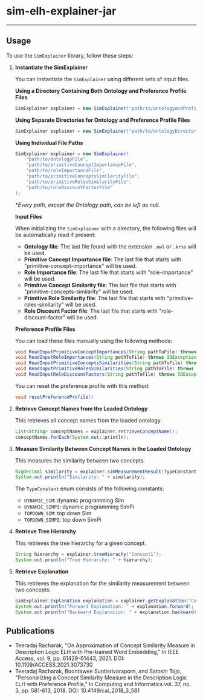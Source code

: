 # sim-elh-explainer-jar

---

## Usage

To use the `SimExplainer` library, follow these steps:

1. **Instantiate the SimExplainer**

    You can instantiate the `SimExplainer` using different sets of input files.

    **Using a Directory Containing Both Ontology and Preference Profile Files**
    ```java
    SimExplainer explainer = new SimExplainer("path/to/ontologyAndProfileDirectory");
    ```

    **Using Separate Directories for Ontology and Preference Profile Files**
    ```java
    SimExplainer explainer = new SimExplainer("path/to/ontologyDirectory", "path/to/preferenceProfileDirectory");
    ```

    **Using Individual File Paths**
    ```java
    SimExplainer explainer = new SimExplainer(
        "path/to/ontologyFile",
        "path/to/primitiveConceptImportanceFile",
        "path/to/roleImportanceFile",
        "path/to/primitiveConceptsSimilarityFile",
        "path/to/primitiveRolesSimilarityFile",
        "path/to/roleDiscountFactorFile"
    );
    ```
    **Every path, except the Ontology path, can be left as null.*

    **Input Files**

    When initializing the `SimExplainer` with a directory, the following files will be automatically read if present:

   - **Ontology file**: The last file found with the extension `.owl` or `.krss` will be used.
   - **Primitive Concept Importance file**: The last file that starts with "primitive-concept-importance" will be used.
   - **Role Importance file**: The last file that starts with "role-importance" will be used.
   - **Primitive Concept Similarity file**: The last file that starts with "primitive-concepts-similarity" will be used.
   - **Primitive Role Similarity file**: The last file that starts with "primitive-roles-similarity" will be used.
   - **Role Discount Factor file**: The last file that starts with "role-discount-factor" will be used.

    **Preference Profile Files**

    You can load these files manually using the following methods:
    ```java
    void ReadInputPrimitiveConceptImportances(String pathToFile) throws IOException
    void ReadInputRoleImportances(String pathToFile) throws IOException
    void ReadInputPrimitiveConceptsSimilarities(String pathToFile) throws IOException 
    void ReadInputPrimitiveRolesSimilarities(String pathToFile) throws IOException
    void ReadInputRoleDiscountFactors(String pathToFile) throws IOException
    ```

    You can reset the preference profile with this method:
    ```java
    void resetPreferenceProfile()
    ```

2. **Retrieve Concept Names from the Loaded Ontology**

    This retrieves all concept names from the loaded ontology.
    ```java
    List<String> conceptNames = explainer.retrieveConceptName();
    conceptNames.forEach(System.out::println);
    ```

3. **Measure Similarity Between Concept Names in the Loaded Ontology**

    This measures the similarity between two concepts.
    ```java
    BigDecimal similarity = explainer.simMeasurementResult(TypeConstant.SOME_OPTION, "Concept1", "Concept2");
    System.out.println("Similarity: " + similarity);
    ```

    The `TypeConstant` enum consists of the following constants:
    
   - `DYNAMIC_SIM`: dynamic programming Sim
   - `DYNAMIC_SIMPI`: dynamic programming SimPi
   - `TOPDOWN_SIM`: top down Sim
   - `TOPDOWN_SIMPI`: top down SimPi

4. **Retrieve Tree Hierarchy**

    This retrieves the tree hierarchy for a given concept.
    ```java
    String hierarchy = explainer.treeHierachy("Concept1");
    System.out.println("Tree Hierarchy: " + hierarchy);
    ```

5. **Retrieve Explanation**

    This retrieves the explanation for the similarity measurement between two concepts.
    ```java
    SimExplainer.Explanation explanation = explainer.getExplanation("Concept1", "Concept2");
    System.out.println("Forward Explanation: " + explanation.forward);
    System.out.println("Backward Explanation: " + explanation.backward);
    ```

## Publications

- Teeradaj Racharak, "On Approximation of Concept Similarity Measure in Description Logic ELH with Pre-trained Word Embedding," In IEEE Access, vol. 9, pp. 61429-61443, 2021. DOI: 10.1109/ACCESS.2021.3073730
- Teeradaj Racharak, Boontawee Suntisrivaraporn, and Satoshi Tojo, "Personalizing a Concept Similarity Measure in the Description Logic ELH with Preference Profile," In Computing and Informatics vol. 37, no. 3, pp. 581-613, 2018. DOI: 10.4149/cai_2018_3_581